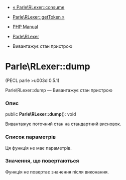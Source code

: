 - [« Parle\RLexer::consume](parle-rlexer.consume.md)
- [Parle\RLexer::getToken »](parle-rlexer.gettoken.md)

- [PHP Manual](index.md)
- [Parle\RLexer](class.parle-rlexer.md)
- Вивантажує стан пристрою

# Parle\RLexer::dump

(PECL parle \>u003d 0.5.1)

Parle\RLexer::dump — Вивантажує стан пристрою

### Опис

public **Parle\RLexer::dump**(): void

Вивантажує поточний стан на стандартний висновок.

### Список параметрів

Ця функція не має параметрів.

### Значення, що повертаються

Функція не повертає значення після виконання.
